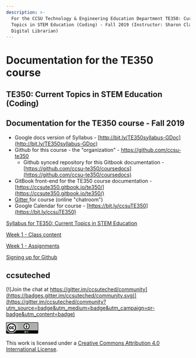 ```yaml
---
description: >-
  For the CCSU Technology & Engineering Education Department TE350: Current
  Topics in STEM Education (Coding) - Fall 2019 (Instructor: Sharon Clapp,
  Digital Librarian)
---
```


# Documentation for the TE350 course

## **TE350: Current Topics in STEM Education \(Coding\)**

## Documentation for the TE350 course - Fall 2019

* Google docs version of Syllabus - [http://bit.ly/TE350syllabus-GDoc](http://bit.ly/TE350syllabus-GDoc)
* Github for this course - the "organization" - [https://github.com/ccsu-te350 ](https://github.com/ccsu-te350%20)
  * Github synced repository for this Gitbook documentation - [https://github.com/ccsu-te350/coursedocs](https://github.com/ccsu-te350/coursedocs)
* GitBook front-end for the TE350 course documentation - [https://ccsute350.gitbook.io/te350/](https://ccsute350.gitbook.io/te350/)
* [Gitter ](https://gitter.im/ccsuteched/community?utm_source=share-link&utm_medium=link&utm_campaign=share-link)for course \(online "chatroom"\)
* Google Calendar for course - [https://bit.ly/ccsuTE350](https://bit.ly/ccsuTE350)

[Syllabus for TE350: Current Topics in STEM Education](https://app.gitbook.com/@ccsute350/s/te350/~/edit/drafts/-LnJtAnvb1e3Kl7NhZAK/syllabus)

[Week 1 - Class content](https://app.gitbook.com/@ccsute350/s/te350/~/edit/drafts/-LnJtAnvb1e3Kl7NhZAK/week-1-class)

[Week 1 - Assignments](https://app.gitbook.com/@ccsute350/s/te350/~/edit/drafts/-LnJtAnvb1e3Kl7NhZAK/week-1-assignments)

[Signing up for Github](https://app.gitbook.com/@ccsute350/s/te350/~/edit/drafts/-LnJtAnvb1e3Kl7NhZAK/week-1-assignments/signing-up-for-github)



## ccsuteched

[![Join the chat at https://gitter.im/ccsuteched/community](https://badges.gitter.im/ccsuteched/community.svg)](https://gitter.im/ccsuteched/community?utm_source=badge&utm_medium=badge&utm_campaign=pr-badge&utm_content=badge)

![CC BY - Attribution only license \(by Sharon Clapp, CCSU Library, Fall 2019\)](.gitbook/assets/cc-by-88x31.png)

  
This work is licensed under a [Creative Commons Attribution 4.0 International License](http://creativecommons.org/licenses/by/4.0/).

